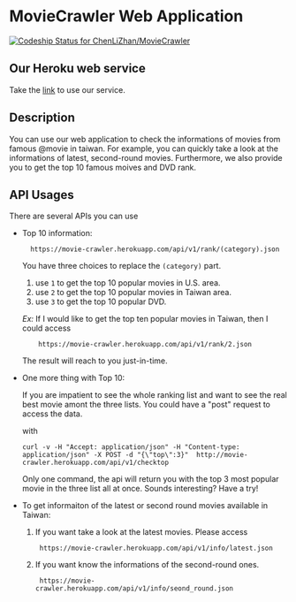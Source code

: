 MovieCrawler Web Application
=============================
[ ![Codeship Status for ChenLiZhan/MovieCrawler](https://codeship.com/projects/b23a7d90-4a4e-0132-e0ce-3a47b25aadbc/status)](https://codeship.com/projects/46254)
## Our Heroku web service
Take the [link](https://movie-crawler.herokuapp.com/) to use our service.

## Description
You can use our web application to check the informations of movies from famous @movie in taiwan. For example, you can quickly take a look at the informations of latest, second-round movies. Furthermore, we also provide you to get the top 10 famous moives and DVD rank.

## API Usages
There are several APIs you can use

+ Top 10 information:

        https://movie-crawler.herokuapp.com/api/v1/rank/(category).json

  You have three choices to replace the ```(category)``` part.
  1. use ```1``` to get the top 10 popular movies in U.S. area.
  2. use ```2``` to get the top 10 popular movies in Taiwan area.
  3. use ```3``` to get the top 10 popular DVD.

  *Ex:*
  If I would like to get the top ten popular movies in Taiwan, then I could access

          https://movie-crawler.herokuapp.com/api/v1/rank/2.json

  The result will reach to you just-in-time.

+ One more thing with Top 10:

  If you are impatient to see the whole ranking list and want to see the real best movie amont the three lists. You could have a "post" request to access the data.

  with

      curl -v -H "Accept: application/json" -H "Content-type: application/json" -X POST -d "{\"top\":3}"  http://movie-crawler.herokuapp.com/api/v1/checktop

  Only one command, the api will return you with the top 3 most popular movie in the three list all at once. Sounds interesting? Have a try!

+ To get informaiton of the latest or second round movies available in Taiwan:
  1. If you want take a look at the latest movies. Please access

          https://movie-crawler.herokuapp.com/api/v1/info/latest.json

  2. If you want know the informations of the second-round ones.

          https://movie-crawler.herokuapp.com/api/v1/info/seond_round.json
